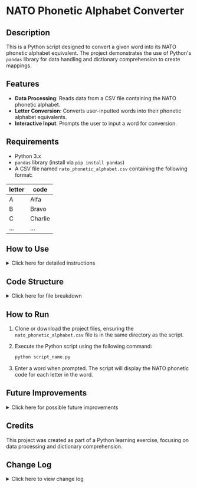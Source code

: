 # NATO Phonetic Alphabet Converter

## Description

This is a Python script designed to convert a given word into its NATO phonetic alphabet equivalent. The project demonstrates the use of Python's `pandas` library for data handling and dictionary comprehension to create mappings.

## Features

- **Data Processing**: Reads data from a CSV file containing the NATO phonetic alphabet.
- **Letter Conversion**: Converts user-inputted words into their phonetic alphabet equivalents.
- **Interactive Input**: Prompts the user to input a word for conversion.

## Requirements

- Python 3.x
- `pandas` library (install via `pip install pandas`)
- A CSV file named `nato_phonetic_alphabet.csv` containing the following format:

| letter | code       |
|--------|------------|
| A      | Alfa       |
| B      | Bravo      |
| C      | Charlie    |
| ...    | ...        |

## How to Use

<details>
<summary>Click here for detailed instructions</summary>

1. **Start the Application**:
   - Ensure the `nato_phonetic_alphabet.csv` file is in the same directory as the script.
   - Run the Python script using the provided command in the "How to Run" section.

2. **Input**:
   - Enter a word when prompted by the script.

3. **Functionality**:
   - The script will convert each letter of the entered word into its NATO phonetic alphabet equivalent and display the result.

</details>

## Code Structure

<details>
<summary>Click here for file breakdown</summary>

### `nato_phonetic_alphabet.csv`
- **Purpose**: Contains the NATO phonetic alphabet data in tabular form.
- **Columns**:
  - `letter`: The letter of the English alphabet.
  - `code`: The corresponding NATO phonetic code.

### `script_name.py`
- **Purpose**: Implements the logic to read the CSV file, map letters to phonetic codes, and prompt user input.
- **Key Functions**:
  - Dictionary comprehension to create a letter-to-code mapping.
  - List comprehension to transform user-inputted words into phonetic codes.

</details>

## How to Run

1. Clone or download the project files, ensuring the `nato_phonetic_alphabet.csv` file is in the same directory as the script.
2. Execute the Python script using the following command:
    ```bash
   python script_name.py  
    ```

3. Enter a word when prompted. The script will display the NATO phonetic code for each letter in the word.

## Future Improvements

<details>
<summary>Click here for possible future improvements</summary>

- **Improvement 1**: Add error handling for non-alphabetic characters.
- **Improvement 2**: Support for phrases or sentences instead of single words.
- **Improvement 3**: Develop a graphical user interface (GUI) for user-friendly interaction.

</details>

## Credits

This project was created as part of a Python learning exercise, focusing on data processing and dictionary comprehension.

## Change Log

<details>
<summary>Click here to view change log</summary>

### Version 1.0.0
- **Initial Release**: Converts user-inputted words into NATO phonetic alphabet equivalents.

</details>
